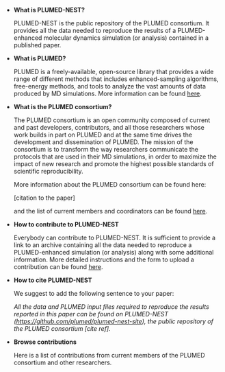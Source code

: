 * __What is PLUMED-NEST?__

  PLUMED-NEST is the public repository of the PLUMED consortium. It provides all the data
  needed to reproduce the results of a PLUMED-enhanced molecular dynamics simulation (or analysis)
  contained in a published paper. 

* __What is PLUMED?__

  PLUMED is a freely-available, open-source library that provides a wide range of different methods 
  that includes enhanced-sampling algorithms, free-energy methods, and tools to analyze the vast amounts 
  of data produced by MD simulations. More information can be found [here](http://www.plumed.org). 

* __What is the PLUMED consortium?__

  The PLUMED consortium is an open community composed of current and past developers, contributors, 
  and all those researchers whose work builds in part on PLUMED and at the same time drives 
  the development and dissemination of PLUMED.
  The mission of the consortium is to transform the way researchers communicate the 
  protocols that are used in their MD simulations, in order to maximize the impact of 
  new research and promote the highest possible standards of scientific reproducibility. 

  More information about the PLUMED consortium can be found here:

  [citation to the paper]

  and the list of current members and coordinators can be found [here](Members.md). 

* __How to contribute to PLUMED-NEST__

  Everybody can contribute to PLUMED-NEST. It is sufficient to provide
  a link to an archive containing all the data needed to reproduce a 
  PLUMED-enhanced simulation (or analysis) along with some additional information.
  More detailed instructions and the form to upload a contribution can be found [here](Contribute.md).

* __How to cite PLUMED-NEST__

  We suggest to add the following sentence to your paper:

  *All the data and PLUMED input files required to reproduce the results reported in this paper can be found
  on PLUMED-NEST (https://github.com/plumed/plumed-nest-site), the public repository of the PLUMED consortium [cite ref].* 

* __Browse contributions__

  Here is a list of contributions from current members of the PLUMED consortium and other researchers.


